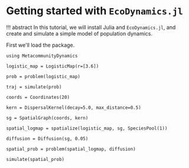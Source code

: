 # Getting started with `EcoDynamics.jl`

!!! abstract
    In this tutorial, we will install Julia and `EcoDynamics.jl`, and create and simulate a simple model of population dynamics.  


First we'll load the package. 

```@example 1
using MetacommunityDynamics
```

```@example 2   
logistic_map = LogisticMap(r=[3.6])
```

```@example 3
prob = problem(logistic_map)
```

```@example 4
traj = simulate(prob)
```


```@example 5
coords = Coordinates(20)
```

```@example 6
kern = DispersalKernel(decay=5.0, max_distance=0.5)
```

```@example 7
sg = SpatialGraph(coords, kern)
```

```@example 8
spatial_logmap = spatialize(logistic_map, sg, SpeciesPool(1))
```

```@example 9
diffusion = Diffusion(sg, 0.05)
```

```@example 10
spatial_prob = problem(spatial_logmap, diffusion)
```
```@example 11
simulate(spatial_prob)
```


